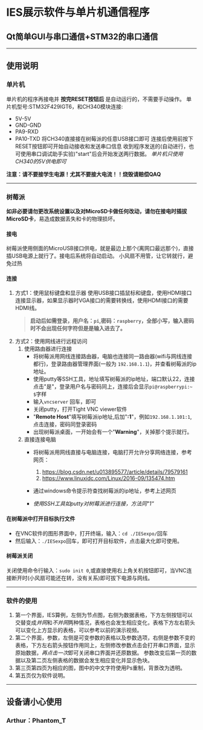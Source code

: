 # IES展示软件与单片机通信程序
## Qt简单GUI与串口通信+STM32的串口通信

---------------------------------------------------------------------------------------------

## 使用说明
### 单片机
单片机的程序再接电并 **按完RESET按钮后** 是自动运行的，不需要手动操作。
单片机型号:STM32F429IGT6，和CH340模块连接:
+ 5V-5V
+ GND-GND
+ PA9-RXD
+ PA10-TXD
将CH340直接接在树莓派的任意USB接口即可
连接后使用前按下RESET按钮即可开始自动接收和发送串口信息
收到程序发送的(自动进行，也可使用串口调试助手实验)"start"后会开始发送两行数据。
*单片机只使用CH340的5V供电即可*

__注意：请不要接学生电源！尤其不要接大电流！！烧毁请赔偿QAQ__

---------------------------------------------------------------------------------------------

### 树莓派
__如非必要请勿更改系统设置以及对MicroSD卡做任何改动，请勿在接电时插拔MicroSD卡__，易造成数据丢失和卡的物理损坏。

#### 接电
树莓派使用侧面的MicroUSB接口供电，就是最边上那个(离网口最远那个)，直接插USB电源上就行了。接电后系统将自动启动。
小风扇不用管，让它转就行，避免过热

#### 连接
1. 方式1：使用鼠标键盘和显示器
    使用USB接口插鼠标和键盘，使用HDMI接口连接显示器，如果显示器时VGA接口的需要转换线，使用HDMI接口的需要HDMI线。
    > __启动后如需登录，用户名：`pi`,密码：`raspberry`，全部小写，输入密码时不会出现任何字符但是是输入进去了。__
2. 方式2：使用网线进行远程访问
    1. 使用路由器进行连接
        * 将树莓派用网线连接路由器，电脑也连接同一路由器(wifi与网线连接都行)，登录路由器管理界面(一般为       `192.168.1.1`)，并查看树莓派的ip地址。
        * 使用putty等SSH工具，地址填写树莓派的ip地址，端口默认22，连接点击"是"，登录用户名与密码同上，连接后会显示`pi@raspberrypi:~ $`字样
        * 输入`vncserver` 回车，即可
        * 关闭putty，打开Tight VNC viewer软件
        * "**Remote Host**"填写树莓派ip地址,后加"__:1__"，例如`192.168.1.101:1`,点击连接，密码同登录密码
        * 出现树莓派桌面，一开始会有一个"**Warning**"，关掉那个提示就行。
    2. 直接连接电脑
        * 将树莓派用网线直接与电脑连接，电脑打开允许分享网络连接，参考网页：
            1. https://blog.csdn.net/u013895577/article/details/79579161
            2. https://www.linuxidc.com/Linux/2016-09/135474.htm
        
        * 通过windows命令提示符查找树莓派的ip地址，参考上述网页
        * *使用SSH工具如putty对树莓派进行连接，方法同"1"*

#### 在树莓派中打开目标执行文件
* 在VNC软件的图形界面中，打开终端，输入：`cd ./IESexpo/`回车
* 然后输入：`./IESexpo`回车，即可打开目标软件，点击最大化即可使用。

#### 树莓派关闭
关闭使用命令行输入：`sudo init 0`,或直接使用右上角关机按钮即可，当VNC连接断开时(小风扇可能还在转，没有关系)即可拔下电源与网线。

---------------------------------------------------------------------------------------------

### 软件的使用
1. 第一个界面，IES算例，左侧为节点图，右侧为数据表格，下方左侧按钮可以交替变成*并网*和*不并网*两种情况，表格也会发生相应变化，表格下方左右箭头可以变化上方显示的表格，可以参考以前的演示视频。
2. 第二个界面，参数，左侧是可变参数的表格以及参数选项，右侧是参数不变的表格，下方左右箭头按钮作用同上，左侧修改参数点击会打开串口界面，显示原始数据，*再点击一次*即可关闭串口界面并还原数据。
参数改变后第一页的数据以及第二页左侧表格的数据会发生相应变化并显示色块。
3. 第三页第四页为相应的图，图中的中文字符使用Ps重制，背景改为透明。
4. 第五页仅为软件说明。

---------------------------------------------------------------------------------------------

## __设备请小心使用__

### Arthur：Phantom_T